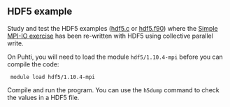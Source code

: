 ## HDF5 example

Study and test the HDF5 examples ([hdf5.c](hdf5.c) or [hdf5.f90](hdf5.f90))
where the [Simple MPI-IO exercise](../mpi-io) has been re-written with HDF5
using collective parallel write.

On Puhti, you will need to load the module `hdf5/1.10.4-mpi` before you can
compile the code:

```
 module load hdf5/1.10.4-mpi
```

Compile and run the program. You can use the `h5dump` command to check the
values in a HDF5 file.
